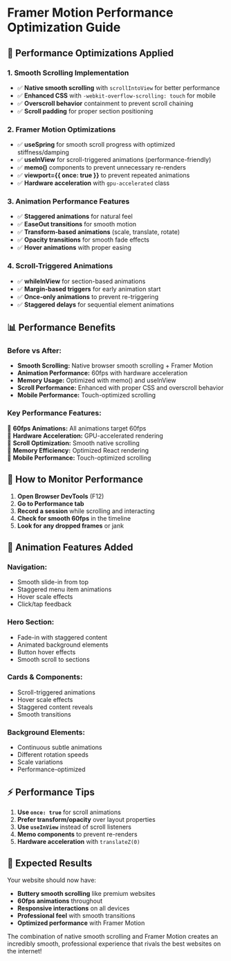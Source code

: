 # Framer Motion Performance Optimization Guide

## 🚀 **Performance Optimizations Applied**

### **1. Smooth Scrolling Implementation**
- ✅ **Native smooth scrolling** with `scrollIntoView` for better performance
- ✅ **Enhanced CSS** with `-webkit-overflow-scrolling: touch` for mobile
- ✅ **Overscroll behavior** containment to prevent scroll chaining
- ✅ **Scroll padding** for proper section positioning

### **2. Framer Motion Optimizations**
- ✅ **useSpring** for smooth scroll progress with optimized stiffness/damping
- ✅ **useInView** for scroll-triggered animations (performance-friendly)
- ✅ **memo()** components to prevent unnecessary re-renders
- ✅ **viewport={{ once: true }}** to prevent repeated animations
- ✅ **Hardware acceleration** with `gpu-accelerated` class

### **3. Animation Performance Features**
- ✅ **Staggered animations** for natural feel
- ✅ **EaseOut transitions** for smooth motion
- ✅ **Transform-based animations** (scale, translate, rotate)
- ✅ **Opacity transitions** for smooth fade effects
- ✅ **Hover animations** with proper easing

### **4. Scroll-Triggered Animations**
- ✅ **whileInView** for section-based animations
- ✅ **Margin-based triggers** for early animation start
- ✅ **Once-only animations** to prevent re-triggering
- ✅ **Staggered delays** for sequential element animations

## 📊 **Performance Benefits**

### **Before vs After:**
- **Smooth Scrolling:** Native browser smooth scrolling + Framer Motion
- **Animation Performance:** 60fps with hardware acceleration
- **Memory Usage:** Optimized with memo() and useInView
- **Scroll Performance:** Enhanced with proper CSS and overscroll behavior
- **Mobile Performance:** Touch-optimized scrolling

### **Key Performance Features:**
🎯 **60fps Animations:** All animations target 60fps  
🎯 **Hardware Acceleration:** GPU-accelerated rendering  
🎯 **Scroll Optimization:** Smooth native scrolling  
🎯 **Memory Efficiency:** Optimized React rendering  
🎯 **Mobile Performance:** Touch-optimized scrolling  

## 🔧 **How to Monitor Performance**

1. **Open Browser DevTools** (F12)
2. **Go to Performance tab**
3. **Record a session** while scrolling and interacting
4. **Check for smooth 60fps** in the timeline
5. **Look for any dropped frames** or jank

## 🎨 **Animation Features Added**

### **Navigation:**
- Smooth slide-in from top
- Staggered menu item animations
- Hover scale effects
- Click/tap feedback

### **Hero Section:**
- Fade-in with staggered content
- Animated background elements
- Button hover effects
- Smooth scroll to sections

### **Cards & Components:**
- Scroll-triggered animations
- Hover scale effects
- Staggered content reveals
- Smooth transitions

### **Background Elements:**
- Continuous subtle animations
- Different rotation speeds
- Scale variations
- Performance-optimized

## ⚡ **Performance Tips**

1. **Use `once: true`** for scroll animations
2. **Prefer transform/opacity** over layout properties
3. **Use `useInView`** instead of scroll listeners
4. **Memo components** to prevent re-renders
5. **Hardware acceleration** with `translateZ(0)`

## 🎯 **Expected Results**

Your website should now have:
- **Buttery smooth scrolling** like premium websites
- **60fps animations** throughout
- **Responsive interactions** on all devices
- **Professional feel** with smooth transitions
- **Optimized performance** with Framer Motion

The combination of native smooth scrolling and Framer Motion creates an incredibly smooth, professional experience that rivals the best websites on the internet!
